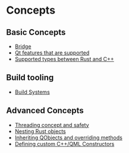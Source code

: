<!--
SPDX-FileCopyrightText: 2021 Klarälvdalens Datakonsult AB, a KDAB Group company <info@kdab.com>
SPDX-FileContributor: Andrew Hayzen <andrew.hayzen@kdab.com>
SPDX-FileContributor: Leon Matthes <leon.matthes@kdab.com>

SPDX-License-Identifier: MIT OR Apache-2.0
-->

# Concepts

## Basic Concepts

  * [Bridge](./bridge.md)
  * [Qt features that are supported](./qt.md)
  * [Supported types between Rust and C++](./types.md)

## Build tooling

  * [Build Systems](./build_systems.md)

## Advanced Concepts

  * [Threading concept and safety](./threading.md)
  * [Nesting Rust objects](./nested_objects.md)
  * [Inheriting QObjects and overriding methods](./inheritance.md)
  * [Defining custom C++/QML Constructors](./constructor.md)
